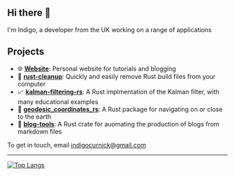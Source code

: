 ## Hi there 👋

I'm Indigo, a developer from the UK working on a range of applications

## Projects
- 🌐 **[Website](https://indigocurnick.xyz)**: Personal website for tutorials and blogging
- 🧹 [**rust-cleanup**](https://github.com/IndigoCurnick/rust-cleanup): Quickly and easily remove Rust
build files from your computer
- 📈 [**kalman-filtering-rs**](https://github.com/IndigoCurnick/kalman-filtering-rs): A Rust implmentation of the Kalman filter, with many educational examples
- 📍 [**geodesic_coordinates_rs**](https://github.com/IndigoCurnick/geodesic_coordinates_rs): A Rust package for navigating on or close to the earth
- 📂 [**blog-tools**](https://github.com/IndigoCurnick/blog-tools): A Rust crate for auomating the production of blogs from markdown files

To get in touch, email <indigocurnick@gmail.com>

---

[![Top Langs](https://github-readme-stats.vercel.app/api/top-langs/?username=indigocurnick&hide=javascript&layout=compact)](https://github.com/anuraghazra/github-readme-stats)
